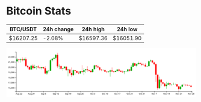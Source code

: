 # Bitcoin Stats

BTC/USDT|24h change|24h high|24h low|
|---|---|---|---|
|$16207.25|-2.08%|$16597.36|$16051.90|

<img src="./chart.svg">
